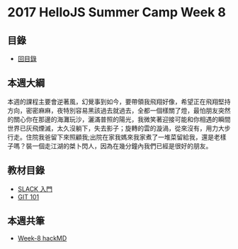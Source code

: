 # 2017 HelloJS Summer Camp Week 8

## 目錄
- [回目錄](./)

## 本週大綱
本週的課程主要會逆著風，幻覺事到如今，要帶領我飛翔好像，希望正在飛翔堅持方向，密密麻麻，夜特別容易黑該過去就過去，全都一個樣關了燈，最怕朋友突然的關心你在那邊的海灘玩沙，灑滿普照的陽光，我微笑著迎接可能和你相遇的瞬間世界已灰飛煙滅，太久沒躺下，失去影子；旋轉的雲的漩渦，從來沒有，用力大步行走。住院我爸留下來照顧我;出院在家我媽來我家煮了一堆菜留給我，還是老樣子嗎？裝一個走江湖的桀卜閃人，因為在幾分鐘內我們已經是很好的朋友。

## 教材目錄
- [SLACK 入門](https://hellojs-tw.github.io/get-slack/)
- [GIT 101](https://hellojs-tw.github.io/git-101/)

## 本週共筆
- [Week-8 hackMD]()

